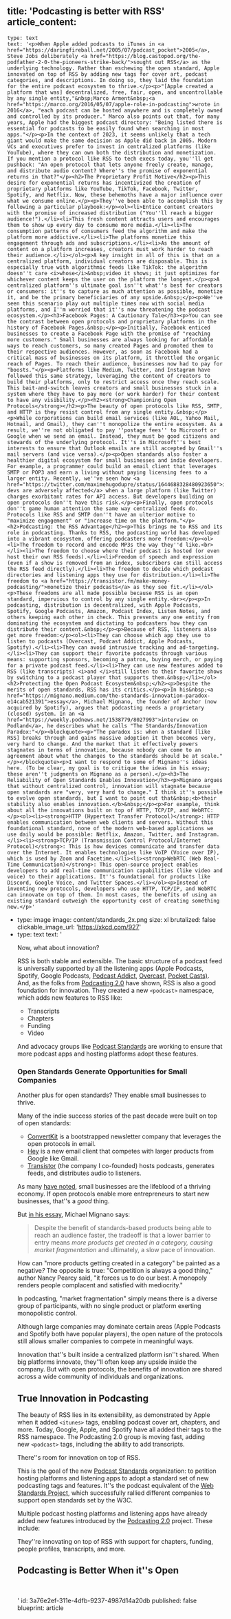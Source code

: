 title: 'Podcasting is better with RSS'
article_content:
  -
    type: text
    text: '<p>When Apple added podcasts to iTunes in <a href="https://daringfireball.net/2005/07/podcast_pocket">2005</a>, Steve Jobs deliberately <a href="https://blog.castopod.org/the-podfather-2-0-the-pioneers-strike-back/">sought out RSS</a> as the underlying technology. Rather than eschewing the open standard, Apple innovated on top of RSS by adding new tags for cover art, podcast categories, and descriptions. In doing so, they laid the foundation for the entire podcast ecosystem to thrive.</p><p>"[Apple created a platform that was] decentralized, free, fair, open, and uncontrollable by any single entity,"&nbsp;Marco Arment&nbsp;<a href="https://marco.org/2016/05/07/apple-role-in-podcasting">wrote in 2016</a>, "each podcast can be hosted anywhere and is completely owned and controlled by its producer." Marco also points out that, for many years, Apple had the biggest podcast directory: "Being listed there is essential for podcasts to be easily found when searching in most apps."</p><p>In the context of 2023, it seems unlikely that a tech giant would make the same decision as Apple did back in 2005. Modern VCs and executives prefer to invest in centralized platforms (like YouTube), where they can own both the distribution and monetization. If you mention a protocol like RSS to tech execs today, you''ll get pushback: "An open protocol that lets anyone freely create, manage, and distribute audio content? Where''s the promise of exponential returns in that?"</p><h2>The Proprietary Profit Motive</h2><p>This desire for exponential returns has incentivized the creation of proprietary platforms like YouTube, TikTok, Facebook, Twitter, Spotify, and Netflix. Now, these behemoths have a major influence over what we consume online.</p><p>They''ve been able to accomplish this by following a particular playbook:</p><ol><li>Entice content creators with the promise of increased distribution ("You''ll reach a bigger audience!").</li><li>This fresh content attracts users and encourages them to show up every day to consume more media.</li><li>The consumption patterns of consumers feed the algorithm and make the platform more addictive.</li><li>The platforms monetize this engagement through ads and subscriptions.</li><li>As the amount of content on a platform increases, creators must work harder to reach their audience.</li></ol><p>A key insight in all of this is that on a centralized platform, individual creators are disposable. This is especially true with algorithmic feeds like TikTok: the algorithm doesn''t care <i>whose</i>&nbsp;video it shows; it just optimizes for whichever content keeps the user on the platform the longest.</p><p>A centralized platform''s ultimate goal isn''t what''s best for creators or consumers: it''s to capture as much attention as possible, monetize it, and be the primary beneficiaries of any upside.&nbsp;</p><p>We''ve seen this scenario play out multiple times now with social media platforms, and I''m worried that it''s now threatening the podcast ecosystem.</p><h3>Facebook Pages: A Cautionary Tale</h3><p>You can see the contrast between open protocols and proprietary platforms in the history of Facebook Pages.&nbsp;</p><p>Initially, Facebook enticed businesses to create a Facebook Page with the promise of "reaching more customers." Small businesses are always looking for affordable ways to reach customers, so many created Pages and promoted them to their respective audiences. However, as soon as Facebook had a critical mass of businesses on its platform, it throttled the organic reach of Pages. To reach their audience, businesses now had to pay for "boosts."</p><p>Platforms like Medium, Twitter, and Instagram have followed this same strategy, leveraging the content of creators to build their platforms, only to restrict access once they reach scale. This bait-and-switch leaves creators and small businesses stuck in a system where they have to pay more (or work harder) for their content to have any visibility.</p><h2><strong>Championing Open Protocols</strong></h2><p>The beauty of open protocols like RSS, SMTP, and HTTP is they resist control from any single entity.&nbsp;</p><p>While corporations can build email services (like AOL, Yahoo Mail, Hotmail, and Gmail), they can''t monopolize the entire ecosystem. As a result, we''re not obligated to pay ''postage fees'' to Microsoft or Google when we send an email. Instead, they must be good citizens and stewards of the underlying protocol. It''s in Microsoft''s best interests to ensure that Outlook emails are still accepted by Gmail''s mail servers (and vice versa).</p><p>Open standards also foster a healthier digital ecosystem for small businesses and indie developers. For example, a programmer could build an email client that leverages SMTP or POP3 and earn a living without paying licensing fees to a larger entity. Recently, we''ve seen how <a href="https://twitter.com/maximehugodupre/status/1644688328480923650">indie devs are adversely affected</a> when a large platform (like Twitter) charges exorbitant rates for API access. But developers building on open protocols don''t have this risk.</p><p>Finally, open protocols don''t game human attention the same way centralized feeds do. Protocols like RSS and SMTP don''t have an ulterior motive to "maximize engagement" or "increase time on the platform."</p><h2>Podcasting: the RSS Advantage</h2><p>This brings me to RSS and its role in podcasting. Thanks to RSS, the podcasting world has developed into a vibrant ecosystem, offering podcasters more freedom:</p><ol><li>The freedom to record and encode MP3s the way they''d like.<br></li><li>The freedom to choose where their podcast is hosted (or even host their own RSS feeds).</li><li>Freedom of speech and expression (even if a show is removed from an index, subscribers can still access the RSS feed directly).</li><li>The freedom to decide which podcast directories and listening apps they use for distribution.</li><li>The freedom to <a href="https://transistor.fm/make-money-podcasting/">monetize their podcasts</a> as they see fit.</li></ol><p>These freedoms are all made possible because RSS is an open standard, impervious to control by any single entity.<br></p><p>In podcasting, distribution is decentralized, with Apple Podcasts, Spotify, Google Podcasts, Amazon, Podcast Index, Listen Notes, and others keeping each other in check. This prevents any one entity from dominating the ecosystem and dictating to podcasters how they can distribute their content.&nbsp;</p><p>Because of RSS, listeners also get more freedom:</p><ol><li>They can choose which app they use to listen to podcasts (Overcast, Podcast Addict, Apple Podcasts, Spotify).</li><li>They can avoid intrusive tracking and ad-targeting.</li><li>They can support their favorite podcasts through various means: supporting sponsors, becoming a patron, buying merch, or paying for a private podcast feed.</li><li>They can use new features added to RSS (like transcripts) <i>and </i>still listen to their favorite shows by switching to a podcast player that supports them.&nbsp;</li></ol><h2>Protecting the Open Podcast Ecosystem&nbsp;</h2><p>Despite the merits of open standards, RSS has its critics.</p><p>In his&nbsp;<a href="https://mignano.medium.com/the-standards-innovation-paradox-e14cab521391">essay</a>, Michael Mignano, the founder of Anchor (now acquired by Spotify), argues that podcasting needs a proprietary (closed) system. In an <a href="https://weekly.podnews.net/1538779/8027993">interview on Podland</a>, he describes what he calls "The Standards/Innovation Paradox:"</p><blockquote><p>"The paradox is: when a standard [like RSS] breaks through and gains massive adoption it then becomes very, very hard to change. And the market that it effectively powers stagnates in terms of innovation, because nobody can come to an agreement about what the changes to the standards should be at scale."</p></blockquote><p>I want to respond to some of Mignano''s ideas here. (To be clear, my goal is to critique the ideas in his essay; these aren''t judgments on Mignano as a person).</p><h3>The Reliability of Open Standards Enables Innovation</h3><p>Mignano argues that without centralized control, innovation will stagnate because open standards are "very, very hard to change." I think it''s possible to evolve open standards, but I want to point out that&nbsp;<b>their stability also enables innovation.</b>&nbsp;</p><p>For example, think about all the innovations built on top of HTTP, TCP/IP, and WebRTC:</p><ol><li><strong>HTTP (Hypertext Transfer Protocol)</strong>: HTTP enables communication between web clients and servers. Without this foundational standard, none of the modern web-based applications we use daily would be possible: Netflix, Amazon, Twitter, and Instagram.</li><li><strong>TCP/IP (Transmission Control Protocol/Internet Protocol)</strong>: This is how devices communicate and transfer data over the Internet. It enables technologies like VoIP (Voice over IP), which is used by Zoom and Facetime.</li><li><strong>WebRTC (Web Real-Time Communication)</strong>: This open-source project enables developers to add real-time communication capabilities (like video and voice) to their applications. It''s foundational for products like Discord, Google Voice, and Twitter Spaces.</li></ol><p>Instead of inventing new protocols, developers who use HTTP, TCP/IP, and WebRTC can innovate on top of them. In most cases, the benefits of using an existing standard outweigh the opportunity cost of creating something new.</p>'
  -
    type: image
    image: content/standards_2x.png
    size: xl
    brutalized: false
    clickable_image_url: 'https://xkcd.com/927'
  -
    type: text
    text: '<p>Now, what about innovation?</p><p>RSS is both stable and extensible. The basic structure of a podcast feed is universally supported by all the listening apps (Apple Podcasts, Spotify, Google Podcasts,&nbsp;<a href="https://podcastaddict.com/">Podcast Addict</a>, <a href="https://overcast.fm/">Overcast</a>, <a href="https://pocketcasts.com/">Pocket Casts)</a>. And, as the folks from <a href="https://github.com/Podcastindex-org/podcast-namespace">Podcasting 2.0</a> have shown, RSS is also a good foundation for innovation. They created a new <code>&lt;podcast&gt;</code> namespace, which adds new features to RSS like:</p><ul><li>Transcripts</li><li>Chapters</li><li>Funding</li><li>Video</li></ul><p>And advocacy groups like <a href="https://podstandards.org/">Podcast Standards</a>&nbsp;are working to ensure that more podcast apps and hosting platforms adopt these features.</p><h3>Open Standards Generate Opportunities for Small Companies</h3><p>Another plus for open standards? They enable small businesses to thrive.</p><p>Many of the indie success stories of the past decade were built on top of open standards:</p><ul><li><a href="https://convertkit.com/?lmref=erdpyA">ConvertKit</a>&nbsp;is a bootstrapped newsletter company that leverages the open protocols in email.</li><li><a href="https://hey.com/">Hey</a>&nbsp;is a new email client that competes with larger products from Google like Gmail.</li><li><a href="https://transistor.fm/?via=justin">Transistor</a> (the company I co-founded) hosts podcasts, generates feeds, and distributes audio to listeners.</li></ul><p>As many <a href="https://commongoodcap.com/smes-are-the-lifeblood-of-our-economy/">have noted</a>, small businesses are the lifeblood of a thriving economy. If open protocols enable more entrepreneurs to start new businesses, that''s a&nbsp;<i>good</i>&nbsp;thing.</p><p>But&nbsp;<a href="https://mignano.medium.com/the-standards-innovation-paradox-e14cab521391">in his essay</a>, Michael Mignano says:</p><blockquote><p>Despite the benefit of standards-based products being able to reach an audience faster, the tradeoff is that a lower barrier to entry means <i>more products get created in a category, causing market fragmentation</i> and ultimately, a slow pace of innovation.</p></blockquote><p>How can "more products getting created in a category" be painted as a negative<i>? </i>The opposite is true: "Competition is always a good thing," author Nancy Pearcy said, "it forces us to do our best. A monopoly renders people complacent and satisfied with mediocrity."</p><p>In podcasting, "market fragmentation" simply means there is a diverse group of participants, with no single product or platform exerting monopolistic control.&nbsp;<br></p><p>Although large companies may dominate certain areas (Apple Podcasts and Spotify both have popular players), the open nature of the protocols still allows smaller companies to compete in meaningful ways.</p><p>Innovation that''s built inside a centralized platform isn''t shared. When big platforms innovate, they''ll often keep any upside inside the company. But with open protocols, the benefits of innovation are shared across a wide community of individuals and organizations.</p><h2>True Innovation in Podcasting</h2><p>The beauty of RSS lies in its extensibility, as demonstrated by Apple when it added&nbsp;<code>&lt;itunes&gt;</code>&nbsp;tags, enabling podcast cover art, chapters, and more. Today, Google, Apple, and Spotify have all added their tags to the RSS namespace. The Podcasting 2.0 group is moving fast, adding new&nbsp;<code>&lt;podcast&gt;</code>&nbsp;tags, including the ability to add transcripts.</p><p>There''s room for innovation on top of RSS.</p><p>This is the goal of the new <a href="https://podstandards.org/">Podcast Standards</a> organization: to petition hosting platforms and listening apps to adopt a standard set of new podcasting tags and features. It''s the podcast equivalent of the <a href="https://www.webstandards.org/">Web Standards Project</a>, which successfully rallied different companies to support open standards set by the W3C.</p><p>Multiple podcast hosting platforms and listening apps have already added new features introduced by the <a href="https://github.com/Podcastindex-org/podcast-namespace">Podcasting 2.0</a> project. These include:</p><p>They''re innovating on top of RSS with support for chapters, funding, people profiles, transcripts, and more.</p><h2>Podcasting is Better When it''s Open</h2><p><br></p>'
id: 3a76e2ef-311e-4dfb-9237-4987d14a20db
published: false
blueprint: article
